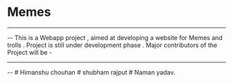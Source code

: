 # Memes
<hr />
--
This is a Webapp project , aimed at developing a website for Memes and trolls .
Project is still under development phase .
Major contributors of the Project will be -
<hr />
--
# Himanshu chouhan
# shubham rajput 
# Naman yadav.
